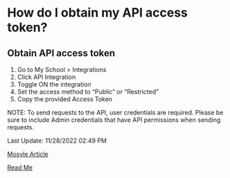 # How do I obtain my API access token?

## Obtain API access token

1. Go to My School > Integrations
2. Click API Integration
3. Toggle ON the integration
4. Set the access method to “Public” or “Restricted”
5. Copy the provided Access Token

NOTE: To send requests to the API, user credentials are required. Please be sure to include Admin credentials that have API permissions when sending requests.

Last Update: 11/28/2022 02:49 PM

[Mosyle Article](https://myschool.mosyle.com/#helpcenter/1261)

[Read Me](readme.md)
